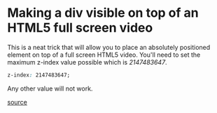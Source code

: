 # Making a div visible on top of an HTML5 full screen video

This is a neat trick that will allow you to place an absolutely positioned element on top of a full screen HTML5 video. You'll need to set the maximum z-index value possible which is *2147483647*.

```css
z-index: 2147483647;
```

Any other value will not work.

[source](http://stackoverflow.com/questions/15770080/how-do-i-make-a-div-visible-on-top-of-an-html5-fullscreen-video)
